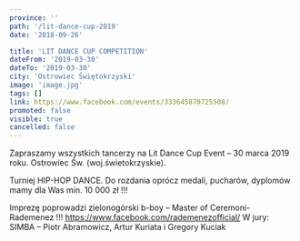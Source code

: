 ```yaml
---
province: ''
path: '/lit-dance-cup-2019'
date: '2018-09-26'

title: 'LIT DANCE CUP COMPETITION'
dateFrom: '2019-03-30'
dateTo: '2019-03-30'
city: 'Ostrowiec Świętokrzyski'
image: 'image.jpg'
tags: []
link: https://www.facebook.com/events/333645870725508/
promoted: false
visible: true
cancelled: false
---
```

Zapraszamy wszystkich tancerzy na Lit Dance Cup Event – 30 marca 2019 roku. Ostrowiec Św. (woj.świetokrzyskie).

Turniej HIP-HOP DANCE. Do rozdania oprócz medali, pucharów, dyplomów mamy dla Was min. 10 000 zł !!!

Imprezę poprowadzi zielonogórski b-boy – Master of Ceremoni- Rademenez !!! https://www.facebook.com/rademenezofficial/ W jury: SIMBA – Piotr Abramowicz, Artur Kuriata i Gregory Kuciak
